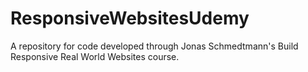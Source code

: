 # ResponsiveWebsitesUdemy
A repository for code developed through Jonas Schmedtmann's Build Responsive Real World Websites course.
